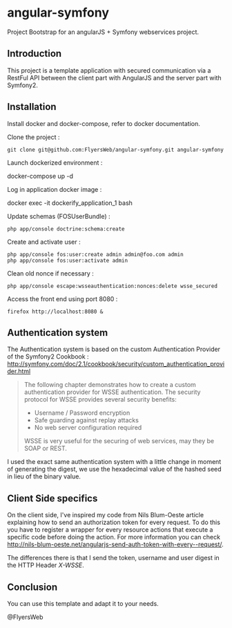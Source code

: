 angular-symfony
===============

Project Bootstrap for an angularJS + Symfony webservices project.

Introduction
------------

This project is a template application with secured communication via a RestFul API between the client part with AngularJS and the server part with Symfony2.

Installation
------------

Install docker and docker-compose, refer to docker documentation.

Clone the project :

	git clone git@github.com:FlyersWeb/angular-symfony.git angular-symfony

Launch dockerized environment :

  docker-compose up -d

Log in application docker image :

  docker exec -it dockerify_application_1 bash

Update schemas (FOSUserBundle) :

 	php app/console doctrine:schema:create

Create and activate user :

	php app/console fos:user:create admin admin@foo.com admin
	php app/console fos:user:activate admin

Clean old nonce if necessary :

	php app/console escape:wsseauthentication:nonces:delete wsse_secured

Access the front end using port 8080 :

	firefox http://localhost:8080 &

Authentication system
---------------------

The Authentication system is based on the custom Authentication Provider of the Symfony2 Cookbook : http://symfony.com/doc/2.1/cookbook/security/custom_authentication_provider.html

> The following chapter demonstrates how to create a custom authentication provider for WSSE authentication. The security protocol for WSSE provides several security benefits:
> * Username / Password encryption
> * Safe guarding against replay attacks
> * No web server configuration required
>
> WSSE is very useful for the securing of web services, may they be SOAP or REST.

I used the exact same authentication system with a little change in moment of generating the digest, we use the hexadecimal value of the hashed seed in lieu of the binary value.

Client Side specifics
---------------------

On the client side, I've inspired my code from Nils Blum-Oeste article explaining how to send an authorization token for every request. To do this you have to register a wrapper for every resource actions that execute a specific code before doing the action. For more information you can check http://nils-blum-oeste.net/angularjs-send-auth-token-with-every--request/.

The differences there is that I send the token, username and user digest in the HTTP Header *X-WSSE*.

Conclusion
----------

You can use this template and adapt it to your needs.

@FlyersWeb
